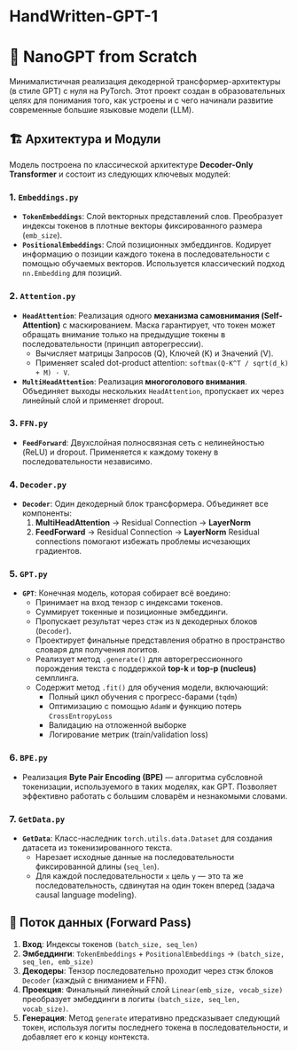 # HandWritten-GPT-1

# 🧠 NanoGPT from Scratch

Минималистичная реализация декодерной трансформер-архитектуры (в стиле GPT) с нуля на PyTorch. Этот проект создан в образовательных целях для понимания того, как устроены и с чего начинали развитие современные большие языковые модели (LLM).

## 🏗️ Архитектура и Модули

Модель построена по классической архитектуре **Decoder-Only Transformer** и состоит из следующих ключевых модулей:

### 1. `Embeddings.py`
*   **`TokenEmbeddings`**: Слой векторных представлений слов. Преобразует индексы токенов в плотные векторы фиксированного размера (`emb_size`).
*   **`PositionalEmbeddings`**: Слой позиционных эмбеддингов. Кодирует информацию о позиции каждого токена в последовательности с помощью обучаемых векторов. Используется классический подход `nn.Embedding` для позиций.

### 2. `Attention.py`
*   **`HeadAttention`**: Реализация одного **механизма самовнимания (Self-Attention)** с маскированием. Маска гарантирует, что токен может обращать внимание только на предыдущие токены в последовательности (принцип авторегрессии).
    *   Вычисляет матрицы Запросов (Q), Ключей (K) и Значений (V).
    *   Применяет scaled dot-product attention: `softmax(Q·K^T / sqrt(d_k) + M) · V`.
*   **`MultiHeadAttention`**: Реализация **многоголового внимания**. Объединяет выходы нескольких `HeadAttention`, пропускает их через линейный слой и применяет dropout.

### 3. `FFN.py`
*   **`FeedForward`**: Двухслойная полносвязная сеть с нелинейностью (ReLU) и dropout. Применяется к каждому токену в последовательности независимо.

### 4. `Decoder.py`
*   **`Decoder`**: Один декодерный блок трансформера. Объединяет все компоненты:
    1.  **MultiHeadAttention** → Residual Connection → **LayerNorm**
    2.  **FeedForward** → Residual Connection → **LayerNorm**
    Residual connections помогают избежать проблемы исчезающих градиентов.

### 5. `GPT.py`
*   **`GPT`**: Конечная модель, которая собирает всё воедино:
    *   Принимает на вход тензор с индексами токенов.
    *   Суммирует токенные и позиционные эмбеддинги.
    *   Пропускает результат через стэк из `N` декодерных блоков (`Decoder`).
    *   Проектирует финальные представления обратно в пространство словаря для получения логитов.
    *   Реализует метод `.generate()` для авторегрессионного порождения текста с поддержкой **top-k** и **top-p (nucleus)** семплинга.
    *   Содержит метод `.fit()` для обучения модели, включающий:
        *   Полный цикл обучения с прогресс-барами (`tqdm`)
        *   Оптимизацию с помощью `AdamW` и функцию потерь `CrossEntropyLoss`
        *   Валидацию на отложенной выборке
        *   Логирование метрик (train/validation loss)

### 6. `BPE.py`
*   Реализация **Byte Pair Encoding (BPE)** — алгоритма субсловной токенизации, используемого в таких моделях, как GPT. Позволяет эффективно работать с большим словарём и незнакомыми словами.

### 7. `GetData.py`
*   **`GetData`**: Класс-наследник `torch.utils.data.Dataset` для создания датасета из токенизированного текста.
    *   Нарезает исходные данные на последовательности фиксированной длины (`seq_len`).
    *   Для каждой последовательности `x` цель `y` — это та же последовательность, сдвинутая на один токен вперед (задача causal language modeling).

## 🔗 Поток данных (Forward Pass)

1.  **Вход**: Индексы токенов `(batch_size, seq_len)`
2.  **Эмбеддинги**: `TokenEmbeddings` + `PositionalEmbeddings` → `(batch_size, seq_len, emb_size)`
3.  **Декодеры**: Тензор последовательно проходит через стэк блоков `Decoder` (каждый с вниманием и FFN).
4.  **Проекция**: Финальный линейный слой `Linear(emb_size, vocab_size)` преобразует эмбеддинги в логиты `(batch_size, seq_len, vocab_size)`.
5.  **Генерация**: Метод `generate` итеративно предсказывает следующий токен, используя логиты последнего токена в последовательности, и добавляет его к концу контекста.